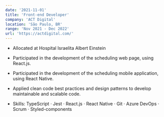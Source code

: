 ```yaml
---
date: '2021-11-01'
title: 'Front-end Developer'
company: 'ACT Digital'
location: 'São Paulo, BR'
range: 'Nov 2021 - Dec 2022'
url: 'https://actdigital.com/'
---
```


- Allocated at Hospital Israelita Albert Einstein

- Participated in the development of the scheduling web page, using React.js.
- Participated in the development of the scheduling mobile application, using React Native.
- Applied clean code best practices and design patterns to develop maintainable and scalable code.

- Skills: TypeScript · Jest · React.js · React Native · Git · Azure DevOps · Scrum · Styled-components
